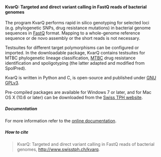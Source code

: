 
#### KvarQ: Targeted and direct variant calling in FastQ reads of bacterial genomes

The program KvarQ performs rapid in silico genotyping for selected loci (e.g.
phylogenetic SNPs, drug resistance mutations) in bacterial genome sequences in
[FastQ] format. Mapping to a whole-genome reference sequence or de novo
assembly or the short reads is not necessary.

Testsuites for different target polymorphisms can be configured or imported. In
the downloadable package, KvarQ contains testsuites for MTBC phylogenetic
lineage classification, [MTBC] drug resistance identification and spoligotyping
(the latter adapted and modified from SpolPred).

KvarQ is written in Python and C, is open-source and published under [GNU GPLv3].

Pre-compiled packages are available for Windows 7 or later, and for Mac OS X
(10.6 or later) can be downloaded from the [Swiss TPH website].


##### Documentation

For more information refer to the [online documentation].


##### How to cite

> KvarQ: Targeted and direct variant calling in FastQ reads of bacterial
genomes, <http://www.swisstph.ch/kvarq>.



[FastQ]: <https://en.wikipedia.org/wiki/FASTQ_format>
[MTBC]: <https://en.wikipedia.org/wiki/MTBC>
[Swiss TPH website]: <http://www.swisstph.ch/kvarq>
[GNU GPLv3]: <http://www.gnu.org/licenses/gpl-3.0.html>
[online documentation]: <http://kvarq.github.io/kvarq>

